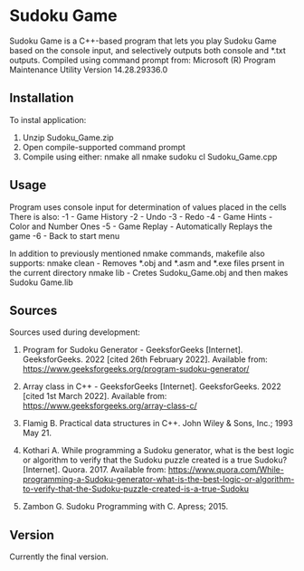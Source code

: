 # Sudoku Game
Sudoku Game is a C++-based program that lets you play Sudoku Game based on the console input,
and selectively outputs both console and *.txt outputs.
Compiled using command prompt from:
Microsoft (R) Program Maintenance Utility Version 14.28.29336.0

## Installation
To instal application:
1. Unzip Sudoku_Game.zip
2. Open compile-supported command prompt
3. Compile using either:
nmake all
nmake sudoku
cl Sudoku_Game.cpp

## Usage
Program uses console input for determination of values placed in the cells
There is also:
-1 - Game History
-2 - Undo
-3 - Redo
-4 - Game Hints - Color and Number Ones
-5 - Game Replay - Automatically Replays the game 
-6 - Back to start menu

In addition to previously mentioned nmake commands, makefile also supports:
nmake clean 	- Removes *.obj and *.asm and *.exe files prsent in the current directory
nmake lib 	- Cretes Sudoku_Game.obj and then makes Sudoku Game.lib


## Sources
Sources used during development:
1.	Program for Sudoku Generator - GeeksforGeeks [Internet]. GeeksforGeeks. 2022 [cited 26th February 2022]. Available from: https://www.geeksforgeeks.org/program-sudoku-generator/

2.	Array class in C++ - GeeksforGeeks [Internet]. GeeksforGeeks. 2022 
[cited 1st  March 2022]. Available from: https://www.geeksforgeeks.org/array-class-c/

3.	Flamig B. Practical data structures in C++. John Wiley & Sons, Inc.; 1993 May 21.

4.	Kothari A. While programming a Sudoku generator, what is the best logic or algorithm to verify that the Sudoku puzzle created is a true Sudoku? [Internet]. Quora. 2017. Available from: https://www.quora.com/While-programming-a-Sudoku-generator-what-is-the-best-logic-or-algorithm-to-verify-that-the-Sudoku-puzzle-created-is-a-true-Sudoku

5. Zambon G. Sudoku Programming with C. Apress; 2015.



## Version
Currently the final version.
